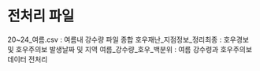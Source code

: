 # 전처리 파일
20~24_여름.csv : 여름내 강수량 파일 종합
호우재난_지점정보_정리최종 : 호우경보 및 호우주의보 발생날짜 및 지역 
여름_강수량_호우_백분위 : 여름 강수령과 호우주의보 데이터 전처리 


